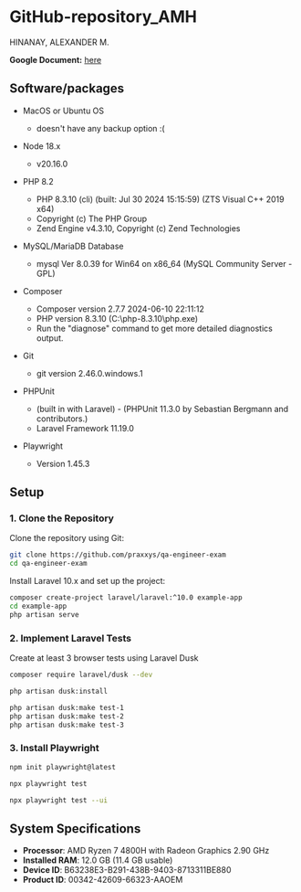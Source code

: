 # GitHub-repository_AMH

HINANAY, ALEXANDER M. 

**Google Document:** [here](https://docs.google.com/document/d/1B_3uHDOq65iIYs3ZhEH-dc2QGRysxmSA15Sp_RRv_Fg/edit)

## Software/packages
- MacOS or Ubuntu OS
  - doesn't have any backup option :(

- Node 18.x
  - v20.16.0

- PHP 8.2
  - PHP 8.3.10 (cli) (built: Jul 30 2024 15:15:59) (ZTS Visual C++ 2019 x64)
  - Copyright (c) The PHP Group
  - Zend Engine v4.3.10, Copyright (c) Zend Technologies

- MySQL/MariaDB Database
  - mysql Ver 8.0.39 for Win64 on x86_64 (MySQL Community Server - GPL)

- Composer
  - Composer version 2.7.7 2024-06-10 22:11:12
  - PHP version 8.3.10 (C:\php-8.3.10\php.exe)
  - Run the "diagnose" command to get more detailed diagnostics output.

- Git
  - git version 2.46.0.windows.1

- PHPUnit
  - (built in with Laravel) - (PHPUnit 11.3.0 by Sebastian Bergmann and contributors.)
  - Laravel Framework 11.19.0

- Playwright
  - Version 1.45.3

## Setup

### 1. Clone the Repository
Clone the repository using Git:
```bash
git clone https://github.com/praxxys/qa-engineer-exam
cd qa-engineer-exam
```
Install Laravel 10.x and set up the project:
```bash
composer create-project laravel/laravel:^10.0 example-app
cd example-app
php artisan serve
```
### 2. Implement Laravel Tests
Create at least 3 browser tests using Laravel Dusk
```bash 
composer require laravel/dusk --dev
```
```bash 
php artisan dusk:install
```
```bash
php artisan dusk:make test-1
php artisan dusk:make test-2
php artisan dusk:make test-3
```


### 3. Install Playwright
```bash
npm init playwright@latest
```
```bash
npx playwright test
```
```bash
npx playwright test --ui
```


## System Specifications

- **Processor**: AMD Ryzen 7 4800H with Radeon Graphics 2.90 GHz
- **Installed RAM**: 12.0 GB (11.4 GB usable)
- **Device ID**: B63238E3-B291-438B-9403-8713311BE880
- **Product ID**: 00342-42609-66323-AAOEM
